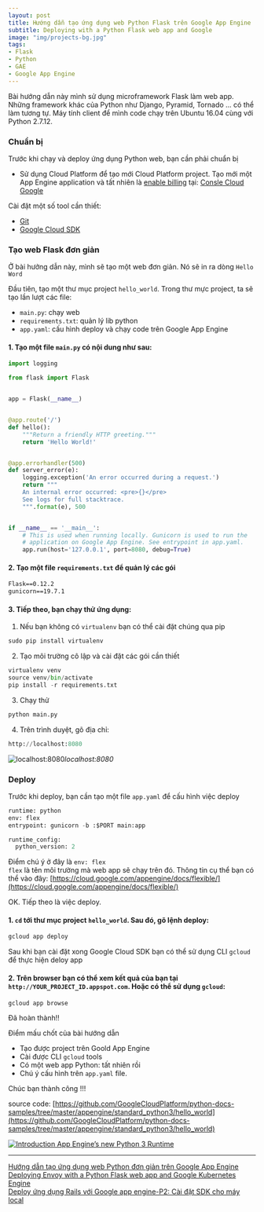 ```yaml
---
layout: post
title: Hướng dẫn tạo ứng dụng web Python Flask trên Google App Engine 
subtitle: Deploying with a Python Flask web app and Google
image: "img/projects-bg.jpg"
tags:
- Flask
- Python
- GAE
- Google App Engine 
---
```


Bài hướng dẫn này mình sử dụng microframework Flask làm web app. Những framework khác của Python như Django, Pyramid, Tornado ... có thể làm tương tự. Máy tính client để mình code chạy trên Ubuntu 16.04 cùng với Python 2.7.12.

### Chuẩn bị

Trước khi chạy và deploy ứng dụng Python web, bạn cần phải chuẩn bị

- Sử dụng Cloud Platform để tạo mới Cloud Platform project. Tạo mới một App Engine application và tất nhiên là [enable billing](https://cloud.google.com/billing/docs/how-to/modify-project) tại: [Consle Cloud Google](https://console.cloud.google.com/appengine)

Cài đặt một số tool cần thiết:
- [Git](https://git-scm.com)
- [Google Cloud SDK](https://cloud.google.com/sdk/docs/)


### Tạo web Flask đơn giản

Ở bài hưởng dẫn này, mình sẽ tạo một web đơn giản. Nó sẽ in ra dòng `Hello Word`

Đầu tiên, tạo một thư mục project `hello_world`. Trong thư mực project, ta sẽ tạo lần lượt các file:
- `main.py`: chạy web
- `requirements.txt`: quản lý lib python
- `app.yaml`: cấu hình deploy và chạy code trên Google App Engine

#### 1. Tạo một file `main.py` có nội dung như sau:
```python
import logging

from flask import Flask


app = Flask(__name__)


@app.route('/')
def hello():
    """Return a friendly HTTP greeting."""
    return 'Hello World!'


@app.errorhandler(500)
def server_error(e):
    logging.exception('An error occurred during a request.')
    return """
    An internal error occurred: <pre>{}</pre>
    See logs for full stacktrace.
    """.format(e), 500


if __name__ == '__main__':
    # This is used when running locally. Gunicorn is used to run the
    # application on Google App Engine. See entrypoint in app.yaml.
    app.run(host='127.0.0.1', port=8080, debug=True)
```

#### 2. Tạo một file `requirements.txt` để quản lý các gói
```txt
Flask==0.12.2
gunicorn==19.7.1
```

#### 3. Tiếp theo, bạn chạy thử ứng dụng:

1. Nếu bạn không có `virtualenv` bạn có thể cài đặt chúng qua pip
```python
sudo pip install virtualenv
```

2. Tạo môi trường cô lập và cài đặt các gói cần thiết
```python
virtualenv venv
source venv/bin/activate
pip install -r requirements.txt
```

3. Chạy thử
```python
python main.py
```

4. Trên trình duyệt, gõ địa chỉ:
```python
http://localhost:8080
```

![localhost:8080](https://boxxv.github.io/img/posts/d2565015-fab5-4302-8879-a274c7ee7318.png "localhost")_localhost:8080_

### Deploy
Trước khi deploy, bạn cần tạo một file `app.yaml` để cấu hình việc deploy
```python
runtime: python
env: flex
entrypoint: gunicorn -b :$PORT main:app

runtime_config:
  python_version: 2
```

Điểm chú ý ở đây là `env: flex`  
`flex` là tên môi trường mà web app sẽ chạy trên đó. Thông tin cụ thể bạn có thể vào đây: [https://cloud.google.com/appengine/docs/flexible/](https://cloud.google.com/appengine/docs/flexible/)

OK. Tiếp theo là việc deploy.

#### 1. `cd` tới thư mục project `hello_world`. Sau đó, gõ lệnh deploy:
```bat
gcloud app deploy
```

Sau khi bạn cài đặt xong Google Cloud SDK bạn có thể sử dụng CLI `gcloud` để thực hiện deloy app

#### 2. Trên browser bạn có thể xem kết quả của bạn tại `http://YOUR_PROJECT_ID.appspot.com`. Hoặc có thể sử dụng `gcloud`:
```bat
gcloud app browse
```

Đã hoàn thành!!

Điểm mấu chốt của bài hướng dẫn
- Tạo được project trên Goold App Engine
- Cài được CLI `gcloud` tools
- Có một web app Python: tất nhiên rồi
- Chú ý cấu hình trên `app.yaml` file.

Chúc bạn thành công !!!

source code: [https://github.com/GoogleCloudPlatform/python-docs-samples/tree/master/appengine/standard_python3/hello_world](https://github.com/GoogleCloudPlatform/python-docs-samples/tree/master/appengine/standard_python3/hello_world)

[![Introduction App Engine’s new Python 3 Runtime](https://img.youtube.com/vi/qeSpDwA2qcU/0.jpg)](https://www.youtube.com/watch?v=qeSpDwA2qcU)

-----
[Hướng dẫn tạo ứng dụng web Python đơn giản trên Google App Engine](https://viblo.asia/p/huong-dan-tao-ung-dung-web-python-don-gian-tren-google-app-engine-QpmleARnlrd)  
[Deploying Envoy with a Python Flask web app and Google Kubernetes Engine](https://cloud.google.com/community/tutorials/envoy-flask-google-container-engine)  
[Deploy ứng dụng Rails với Google app engine-P2: Cài đặt SDK cho máy local](https://viblo.asia/p/deploy-ung-dung-rails-voi-google-app-engine-p2-cai-dat-sdk-cho-may-local-63vKjbGVK2R)  




